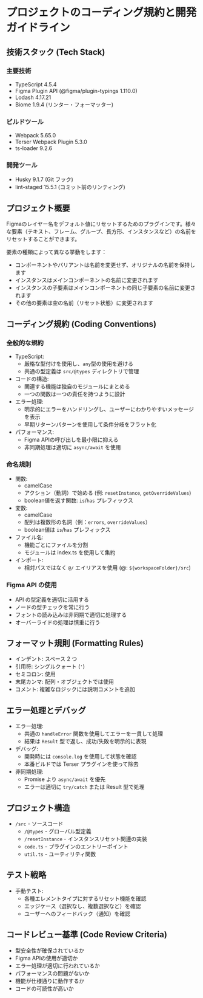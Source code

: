 # プロジェクトのコーディング規約と開発ガイドライン

## 技術スタック (Tech Stack)

### 主要技術
- TypeScript 4.5.4
- Figma Plugin API (@figma/plugin-typings 1.110.0)
- Lodash 4.17.21
- Biome 1.9.4 (リンター・フォーマッター)

### ビルドツール
- Webpack 5.65.0
- Terser Webpack Plugin 5.3.0
- ts-loader 9.2.6

### 開発ツール
- Husky 9.1.7 (Git フック)
- lint-staged 15.5.1 (コミット前のリンティング)

## プロジェクト概要

Figmaのレイヤー名をデフォルト値にリセットするためのプラグインです。様々な要素（テキスト、フレーム、グループ、長方形、インスタンスなど）の名前をリセットすることができます。

要素の種類によって異なる挙動をします：
- コンポーネントやバリアントは名前を変更せず、オリジナルの名前を保持します
- インスタンスはメインコンポーネントの名前に変更されます
- インスタンスの子要素はメインコンポーネントの同じ子要素の名前に変更されます
- その他の要素は空の名前（リセット状態）に変更されます

## コーディング規約 (Coding Conventions)

### 全般的な規約
- TypeScript:
  - 厳格な型付けを使用し、`any`型の使用を避ける
  - 共通の型定義は `src/@types` ディレクトリで管理
- コードの構造:
  - 関連する機能は独自のモジュールにまとめる
  - 一つの関数は一つの責任を持つように設計
- エラー処理:
  - 明示的にエラーをハンドリングし、ユーザーにわかりやすいメッセージを表示
  - 早期リターンパターンを使用して条件分岐をフラット化
- パフォーマンス:
  - Figma APIの呼び出しを最小限に抑える
  - 非同期処理は適切に `async/await` を使用

### 命名規則
- 関数:
  - camelCase
  - アクション（動詞）で始める (例: `resetInstance`, `getOverrideValues`)
  - boolean値を返す関数: `is`/`has` プレフィックス
- 変数:
  - camelCase
  - 配列は複数形の名詞（例：`errors`, `overrideValues`）
  - boolean値は `is`/`has` プレフィックス
- ファイル名:
  - 機能ごとにファイルを分割
  - モジュールは index.ts を使用して集約
- インポート:
  - 相対パスではなく `@/` エイリアスを使用 (@: `${workspaceFolder}/src`)

### Figma API の使用
- API の型定義を適切に活用する
- ノードの型チェックを常に行う
- フォントの読み込みは非同期で適切に処理する
- オーバーライドの処理は慎重に行う

## フォーマット規則 (Formatting Rules)

- インデント: スペース 2 つ
- 引用符: シングルクォート (`'`)
- セミコロン: 使用
- 末尾カンマ: 配列・オブジェクトでは使用
- コメント: 複雑なロジックには説明コメントを追加

## エラー処理とデバッグ

- エラー処理:
  - 共通の `handleError` 関数を使用してエラーを一貫して処理
  - 結果は `Result` 型で返し、成功/失敗を明示的に表現
- デバッグ:
  - 開発時には `console.log` を使用して状態を確認
  - 本番ビルドでは Terser プラグインを使って除去
- 非同期処理:
  - Promise より `async/await` を優先
  - エラーは適切に `try/catch` または Result 型で処理

## プロジェクト構造

- `/src` - ソースコード
  - `/@types` - グローバル型定義
  - `/resetInstance` - インスタンスリセット関連の実装
  - `code.ts` - プラグインのエントリーポイント
  - `util.ts` - ユーティリティ関数

## テスト戦略

- 手動テスト:
  - 各種エレメントタイプに対するリセット機能を確認
  - エッジケース（選択なし、複数選択など）を確認
  - ユーザーへのフィードバック（通知）を確認

## コードレビュー基準 (Code Review Criteria)

- 型安全性が確保されているか
- Figma APIの使用が適切か
- エラー処理が適切に行われているか
- パフォーマンスの問題がないか
- 機能が仕様通りに動作するか
- コードの可読性が高いか

